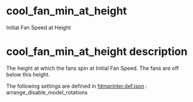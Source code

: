 
# cool_fan_min_at_height
Initial Fan Speed at Height


# cool_fan_min_at_height description
The height at which the fans spin at Initial Fan Speed. The fans are off below this height.

The following settings are defined in [fdmprinter.def.json](https://github.com/smartavionics/Cura/blob/mb-master/resources/definitions/fdmprinter.def.json) : arrange_disable_model_rotations